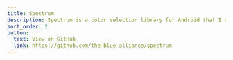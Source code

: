 ```yaml
---
title: Spectrum
description: Spectrum is a color selection library for Android that I developed for while working on The Blue Alliance. I wasn't happy with anything that others had built, so I decided to roll my own. It's already received a number of issue reports and pull requests from the community.
sort_order: 2
button:
  text: View on GitHub
  link: https://github.com/the-blue-alliance/spectrum
---
```


